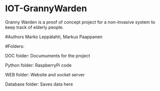 # IOT-GrannyWarden

Granny Warden is a proof of concept project for a non-invasive system to keep track of elderly people.

#Authors
  Marko Leppälahti,
  Markus Paappanen
  
#Folders:  

  DOC folder: Documuments for the project

  Python folder: RaspberryPi code

  WEB folder: Website and socket server

  Database folder: Saves data here

